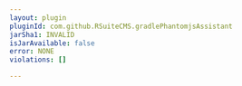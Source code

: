 ```yaml
---
layout: plugin
pluginId: com.github.RSuiteCMS.gradlePhantomjsAssistant
jarSha1: INVALID
isJarAvailable: false
error: NONE
violations: []

---
```

